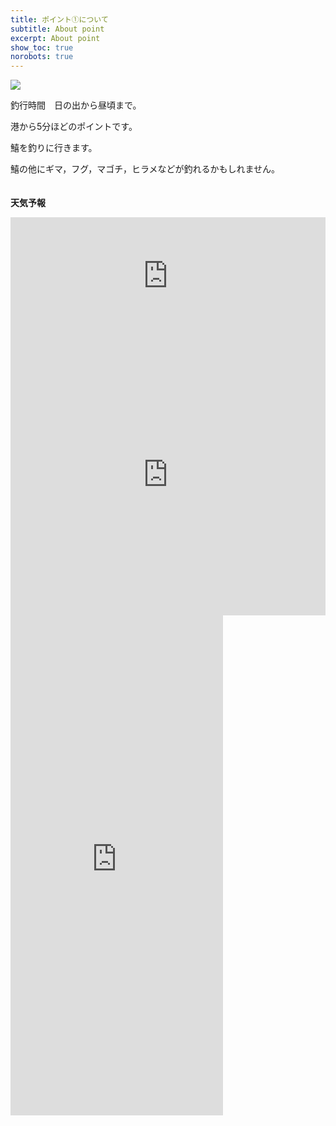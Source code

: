 ```yaml
---
title: ポイント①について
subtitle: About point
excerpt: About point
show_toc: true
norobots: true
---
```

<img src="https://assets-cdn-my-site-20230410.pages.dev/hi-network-repo.github.io/assets/image/IMG_3301.PNG">

釣行時間　日の出から昼頃まで。 

港から5分ほどのポイントです。 

鱚を釣りに行きます。 

鱚の他にギマ，フグ，マゴチ，ヒラメなどが釣れるかもしれません。<br><br><br>
**天気予報**
<iframe width="100%" height="187" src="https://embed.windy.com/embed.html?type=forecast&location=coordinates&detail=true&detailLat=34.77573719668075&detailLon=137.10176557750196&metricTemp=°C&metricRain=mm&metricWind=m/s" frameborder="0"></iframe>

<br>  
  
<iframe width="100%" height="450" src="https://embed.windy.com/embed.html?type=map&location=coordinates&metricRain=default&metricTemp=default&metricWind=m/s&zoom=11&overlay=wind&product=ecmwf&level=surface&lat=34.775&lon=137.124&detailLat=34.74048401618949&detailLon=137.0970153808594&marker=true&message=true" frameborder="0"></iframe><br>


<iframe src="https://okappalink.com/index/parts3/?point_code=171&b=b" width="340px" height="800px" style="border:0; border:none;"></iframe>



